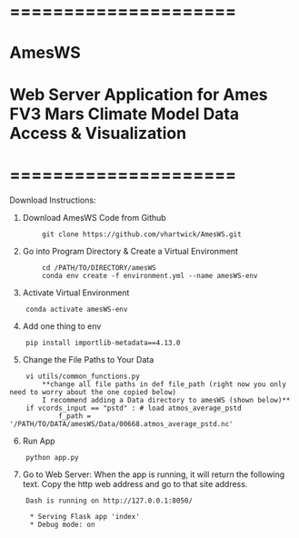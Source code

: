 # =====================
# AmesWS
# Web Server Application for Ames FV3 Mars Climate Model Data Access & Visualization
# =====================
Download Instructions:
1. Download AmesWS Code from Github
```
        git clone https://github.com/vhartwick/AmesWS.git
```
2. Go into Program Directory & Create a Virtual Environment
``` 
        cd /PATH/TO/DIRECTORY/amesWS
        conda env create -f environment.yml --name amesWS-env
```

3. Activate Virtual Environment
```     
	conda activate amesWS-env
```
4. Add one thing to env
```	
	pip install importlib-metadata==4.13.0
```     
5. Change the File Paths to Your Data
```
	vi utils/common_functions.py 
        **change all file paths in def file_path (right now you only need to worry about the one copied below)
        I recommend adding a Data directory to amesWS (shown below)**      
	if vcords_input == "pstd" : # load atmos_average_pstd
       		f_path = '/PATH/TO/DATA/amesWS/Data/00668.atmos_average_pstd.nc'
```
6. Run App
```  	
	python app.py
```

7. Go to Web Server: When the app is running, it will return the following text. Copy the http web address and 
   go to that site address.

```	
	Dash is running on http://127.0.0.1:8050/

	 * Serving Flask app 'index'
	 * Debug mode: on
```
